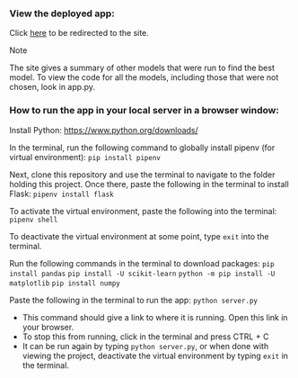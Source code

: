 ### View the deployed app:
Click [here](https://bioanalysisproject-30e3686bfe85.herokuapp.com/) to be redirected to the site.

> [!NOTE]  
> The site gives a summary of other models that were run to find the best model. To view the code for all the models, including those that were not chosen, look in app.py.

### How to run the app in your local server in a browser window:
Install Python: https://www.python.org/downloads/

In the terminal, run the following command to globally install pipenv (for virtual environment): 
`pip install pipenv`

Next, clone this repository and use the terminal to navigate to the folder holding this project. Once there, paste the following in the terminal to install Flask: 
`pipenv install flask`

To activate the virtual environment, paste the following into the terminal: 
`pipenv shell`

To deactivate the virtual environment at some point, type `exit` into the terminal.

Run the following commands in the terminal to download packages:
    `pip install pandas`
    `pip install -U scikit-learn`
    `python -m pip install -U matplotlib`
    `pip install numpy`

Paste the following in the terminal to run the app: `python server.py`
  - This command should give a link to where it is running. Open this link in your browser.
  - To stop this from running, click in the terminal and press CTRL + C
  - It can be run again by typing `python server.py`, or when done with viewing the project, deactivate the virtual environment by typing `exit` in the terminal.

